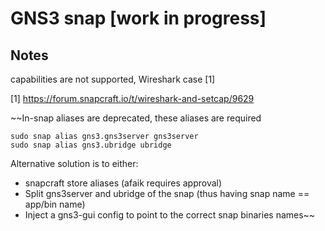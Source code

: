 

# GNS3 snap [work in progress]

## Notes

capabilities are not supported, Wireshark case [1]

[1] https://forum.snapcraft.io/t/wireshark-and-setcap/9629

~~In-snap aliases are deprecated, these aliases are required

```
sudo snap alias gns3.gns3server gns3server
sudo snap alias gns3.ubridge ubridge
```

Alternative solution is to either:

- snapcraft store aliases (afaik requires approval)
- Split gns3server and ubridge of the snap (thus having snap name == app/bin name)
- Inject a gns3-gui config to point to the correct snap binaries names~~
